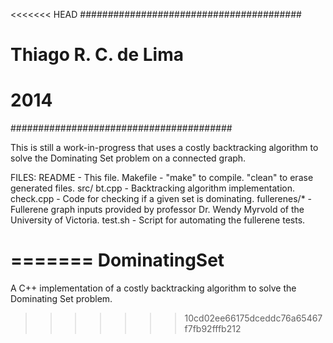<<<<<<< HEAD
########################################
# Thiago R. C. de Lima
# 2014
########################################

This is still a work-in-progress that uses a costly backtracking algorithm
to solve the Dominating Set problem on a connected graph.

FILES:
	README		- This file.
	Makefile	- "make" to compile. "clean" to erase generated files.
	src/
		bt.cpp	- Backtracking algorithm implementation.
		check.cpp - Code for checking if a given set is dominating.
	fullerenes/*	- Fullerene graph inputs provided by professor
			  Dr. Wendy Myrvold of the University of Victoria.
	test.sh		- Script for automating the fullerene tests.
	
	
			
=======
DominatingSet
=============

A C++ implementation of a costly backtracking algorithm to solve the Dominating Set problem.
>>>>>>> 10cd02ee66175dceddc76a65467f7fb92fffb212
